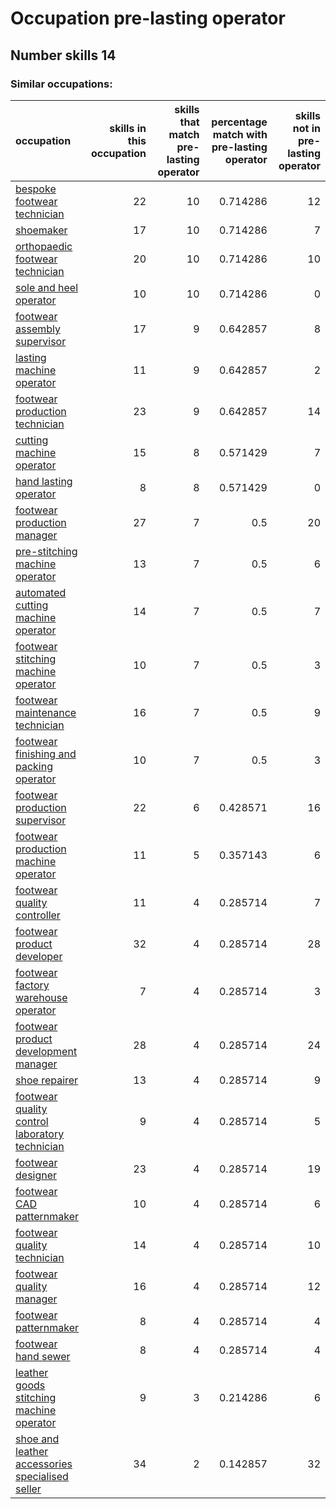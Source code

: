# Occupation pre-lasting operator
## Number skills 14
### Similar occupations:
| occupation                                                                                            |   skills in this occupation |   skills that match pre-lasting operator |   percentage match with pre-lasting operator |   skills not in pre-lasting operator |
|:------------------------------------------------------------------------------------------------------|----------------------------:|-----------------------------------------:|---------------------------------------------:|-------------------------------------:|
| [bespoke footwear technician](bespoke_footwear_technician.md)                                         |                          22 |                                       10 |                                     0.714286 |                                   12 |
| [shoemaker](shoemaker.md)                                                                             |                          17 |                                       10 |                                     0.714286 |                                    7 |
| [orthopaedic footwear technician](orthopaedic_footwear_technician.md)                                 |                          20 |                                       10 |                                     0.714286 |                                   10 |
| [sole and heel operator](sole_and_heel_operator.md)                                                   |                          10 |                                       10 |                                     0.714286 |                                    0 |
| [footwear assembly supervisor](footwear_assembly_supervisor.md)                                       |                          17 |                                        9 |                                     0.642857 |                                    8 |
| [lasting machine operator](lasting_machine_operator.md)                                               |                          11 |                                        9 |                                     0.642857 |                                    2 |
| [footwear production technician](footwear_production_technician.md)                                   |                          23 |                                        9 |                                     0.642857 |                                   14 |
| [cutting machine operator](cutting_machine_operator.md)                                               |                          15 |                                        8 |                                     0.571429 |                                    7 |
| [hand lasting operator](hand_lasting_operator.md)                                                     |                           8 |                                        8 |                                     0.571429 |                                    0 |
| [footwear production manager](footwear_production_manager.md)                                         |                          27 |                                        7 |                                     0.5      |                                   20 |
| [pre-stitching machine operator](pre-stitching_machine_operator.md)                                   |                          13 |                                        7 |                                     0.5      |                                    6 |
| [automated cutting machine operator](automated_cutting_machine_operator.md)                           |                          14 |                                        7 |                                     0.5      |                                    7 |
| [footwear stitching machine operator](footwear_stitching_machine_operator.md)                         |                          10 |                                        7 |                                     0.5      |                                    3 |
| [footwear maintenance technician](footwear_maintenance_technician.md)                                 |                          16 |                                        7 |                                     0.5      |                                    9 |
| [footwear finishing and packing operator](footwear_finishing_and_packing_operator.md)                 |                          10 |                                        7 |                                     0.5      |                                    3 |
| [footwear production supervisor](footwear_production_supervisor.md)                                   |                          22 |                                        6 |                                     0.428571 |                                   16 |
| [footwear production machine operator](footwear_production_machine_operator.md)                       |                          11 |                                        5 |                                     0.357143 |                                    6 |
| [footwear quality controller](footwear_quality_controller.md)                                         |                          11 |                                        4 |                                     0.285714 |                                    7 |
| [footwear product developer](footwear_product_developer.md)                                           |                          32 |                                        4 |                                     0.285714 |                                   28 |
| [footwear factory warehouse operator](footwear_factory_warehouse_operator.md)                         |                           7 |                                        4 |                                     0.285714 |                                    3 |
| [footwear product development manager](footwear_product_development_manager.md)                       |                          28 |                                        4 |                                     0.285714 |                                   24 |
| [shoe repairer](shoe_repairer.md)                                                                     |                          13 |                                        4 |                                     0.285714 |                                    9 |
| [footwear quality control laboratory technician](footwear_quality_control_laboratory_technician.md)   |                           9 |                                        4 |                                     0.285714 |                                    5 |
| [footwear designer](footwear_designer.md)                                                             |                          23 |                                        4 |                                     0.285714 |                                   19 |
| [footwear CAD patternmaker](footwear_CAD_patternmaker.md)                                             |                          10 |                                        4 |                                     0.285714 |                                    6 |
| [footwear quality technician](footwear_quality_technician.md)                                         |                          14 |                                        4 |                                     0.285714 |                                   10 |
| [footwear quality manager](footwear_quality_manager.md)                                               |                          16 |                                        4 |                                     0.285714 |                                   12 |
| [footwear patternmaker](footwear_patternmaker.md)                                                     |                           8 |                                        4 |                                     0.285714 |                                    4 |
| [footwear hand sewer](footwear_hand_sewer.md)                                                         |                           8 |                                        4 |                                     0.285714 |                                    4 |
| [leather goods stitching machine operator](leather_goods_stitching_machine_operator.md)               |                           9 |                                        3 |                                     0.214286 |                                    6 |
| [shoe and leather accessories specialised seller](shoe_and_leather_accessories_specialised_seller.md) |                          34 |                                        2 |                                     0.142857 |                                   32 |
